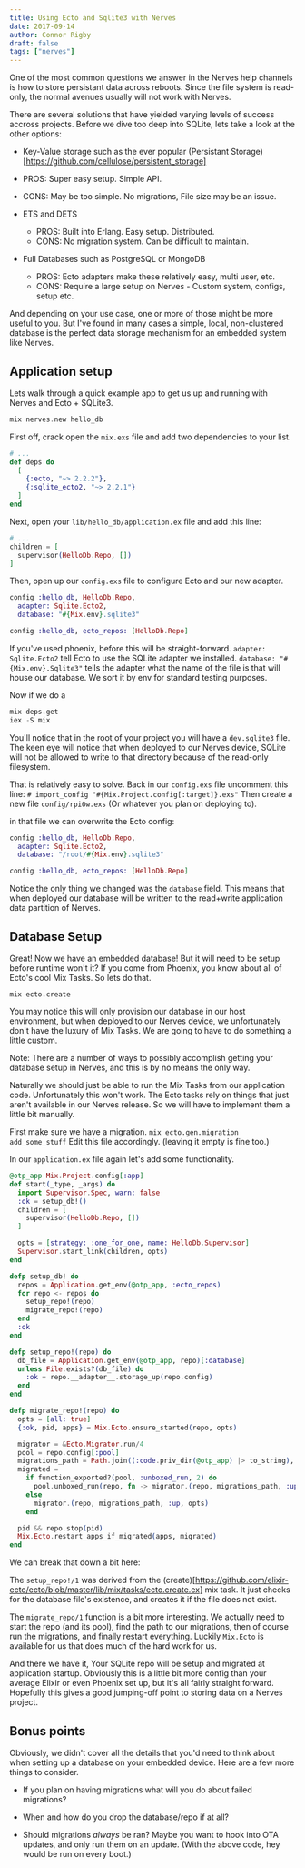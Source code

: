 ```yaml
---
title: Using Ecto and Sqlite3 with Nerves
date: 2017-09-14
author: Connor Rigby
draft: false
tags: ["nerves"]
---
```


One of the most common questions we answer in the Nerves help channels is how to
store persistant data across reboots.
Since the file system is read-only, the normal avenues usually will not work with Nerves.

There are several solutions that have yielded varying levels of success accross
projects. Before we dive too deep into SQLite, lets take a look at the other options:

*  Key-Value storage such as the ever popular (Persistant Storage)[https://github.com/cellulose/persistent_storage]
  * PROS: Super easy setup. Simple API.
  * CONS: May be too simple. No migrations, File size may be an issue.

* ETS and DETS
  * PROS: Built into Erlang. Easy setup. Distributed.
  * CONS: No migration system. Can be difficult to maintain.

* Full Databases such as PostgreSQL or MongoDB
  * PROS: Ecto adapters make these relatively easy, multi user, etc.
  * CONS: Require a large setup on Nerves - Custom system, configs, setup etc.

And depending on your use case, one or more of those might be more useful to you.
But I've found in many cases a simple,
local, non-clustered database is the perfect data storage mechanism for an
embedded system like Nerves.

## Application setup
Lets walk through a quick example app to get us up and running with Nerves and Ecto + SQLite3.

```elixir
mix nerves.new hello_db
```

First off, crack open the `mix.exs` file and add two dependencies to your list.
```elixir
# ...
def deps do
  [
    {:ecto, "~> 2.2.2"},
    {:sqlite_ecto2, "~> 2.2.1"}
  ]
end
```

Next, open your `lib/hello_db/application.ex` file and add this line:

```elixir
# ...
children = [
  supervisor(HelloDb.Repo, [])
]

```

Then, open up our `config.exs` file to configure Ecto and our new adapter.
```elixir
config :hello_db, HelloDb.Repo,
  adapter: Sqlite.Ecto2,
  database: "#{Mix.env}.sqlite3"

config :hello_db, ecto_repos: [HelloDb.Repo]
```

If you've used phoenix, before this will be straight-forward.
`adapter: Sqlite.Ecto2` tell Ecto to use the SQLite adapter we installed.
`database: "#{Mix.env}.Sqlite3"` tells the adapter what the name of the file is
that will house our database. We sort it by env for standard testing purposes.

Now if we do a
```elixir
mix deps.get
iex -S mix
```

You'll notice that in the root of your project you will have a `dev.sqlite3` file.
The keen eye will notice that when deployed to our Nerves device, SQLite will not
be allowed to write to that directory because of the read-only filesystem.

That is relatively easy to solve. Back in our `config.exs` file uncomment this line:
`# import_config "#{Mix.Project.config[:target]}.exs"`
Then create a new file `config/rpi0w.exs` (Or whatever you plan on deploying to).

in that file we can overwrite the Ecto config:
```elixir
config :hello_db, HelloDb.Repo,
  adapter: Sqlite.Ecto2,
  database: "/root/#{Mix.env}.sqlite3"

config :hello_db, ecto_repos: [HelloDb.Repo]
```
Notice the only thing we changed was the `database` field. This means that when deployed
our database will be written to the read+write application data partition of Nerves.


## Database Setup
Great! Now we have an embedded database! But it will need to be setup before runtime won't it?
If you come from Phoenix, you know about all of Ecto's cool Mix Tasks. So lets do that.

```
mix ecto.create
```

You may notice this will only provision our database in our host environment, but when deployed to our Nerves device,
we unfortunately don't have the luxury of Mix Tasks. We are going to have to do something a little custom.

Note: There are a number of ways to possibly accomplish getting your database setup in Nerves,
and this is by no means the only way.

Naturally we should just be able to run the Mix Tasks from our application code.
Unfortunately this won't work. The Ecto tasks rely on things that just aren't available
in our Nerves release. So we will have to implement them a little bit manually.

First make sure we have a migration.
`mix ecto.gen.migration add_some_stuff`
Edit this file accordingly. (leaving it empty is fine too.)

In our `application.ex` file again let's add some functionality.

```elixir
@otp_app Mix.Project.config[:app]
def start(_type, _args) do
  import Supervisor.Spec, warn: false
  :ok = setup_db!()
  children = [
    supervisor(HelloDb.Repo, [])
  ]

  opts = [strategy: :one_for_one, name: HelloDb.Supervisor]
  Supervisor.start_link(children, opts)
end

defp setup_db! do
  repos = Application.get_env(@otp_app, :ecto_repos)
  for repo <- repos do
    setup_repo!(repo)
    migrate_repo!(repo)
  end
  :ok
end

defp setup_repo!(repo) do
  db_file = Application.get_env(@otp_app, repo)[:database]
  unless File.exists?(db_file) do
    :ok = repo.__adapter__.storage_up(repo.config)
  end
end

defp migrate_repo!(repo) do
  opts = [all: true]
  {:ok, pid, apps} = Mix.Ecto.ensure_started(repo, opts)

  migrator = &Ecto.Migrator.run/4
  pool = repo.config[:pool]
  migrations_path = Path.join((:code.priv_dir(@otp_app) |> to_string), "repo")
  migrated =
    if function_exported?(pool, :unboxed_run, 2) do
      pool.unboxed_run(repo, fn -> migrator.(repo, migrations_path, :up, opts) end)
    else
      migrator.(repo, migrations_path, :up, opts)
    end

  pid && repo.stop(pid)
  Mix.Ecto.restart_apps_if_migrated(apps, migrated)
end
```


We can break that down a bit here:

The `setup_repo!/1` was derived from the (create)[https://github.com/elixir-ecto/ecto/blob/master/lib/mix/tasks/ecto.create.ex]
mix task. It just checks for the database file's existence, and creates it if the file does not exist.

The `migrate_repo/1` function is a bit more interesting. We actually need to start
the repo (and its pool), find the path to our migrations, then of course run the migrations,
and finally restart everything. Luckily `Mix.Ecto` is available for us that does
much of the hard work for us.

And there we have it, Your SQLite repo will be setup and migrated at application startup.
Obviously this is a little bit more config than your average Elixir or even Phoenix
set up, but it's all fairly straight forward. Hopefully this gives a good
jumping-off point to storing data on a Nerves project.


## Bonus points
Obviously, we didn't cover all the details that you'd need to think about when
setting up a database on your embedded device. Here are a few more things to consider.

* If you plan on having migrations
what will you do about failed migrations?

* When and how do you drop the database/repo if at all?

* Should migrations _always_ be ran? Maybe you want to hook into OTA updates, and
only run them on an update. (With the above code, hey would be run on every boot.)
